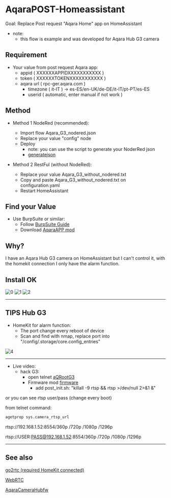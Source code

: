 #  AqaraPOST-Homeassistant #

Goal: Replace Post request "Aqara Home" app on HomeAssistant

  * note: 
	* this flow is example and was developed for Aqara Hub G3 camera

## Requirement ##
* Your value from post request Aqara app:
  * appid  ( XXXXXXAPPIDXXXXXXXXXXX )
  * token ( XXXXXXTOKENXXXXXXXXXXX )
  * aqara url ( rpc-ger.aqara.com )
	* timezone ( it-IT ) -> es-ES/en-UK/de-DE/it-IT/pt-PT/es-ES
	* userid ( automatic, enter manual if not work )
	
## Method ##
* Method 1 NodeRed (recommended):
	* Import flow Aqara_G3_nodered.json 
	* Replace your value "config" node 
	* Deploy
		* note: you can use the script to generate your NoderRed json
		* [generatejson](https://github.com/sdavides/AqaraPOST-Homeassistant/blob/main/generatejson/README.md)
	
* Method 2 RestFul (without NodeRed):
	* Replace your value Aqara_G3_without_nodered.txt
	* Copy and paste Aqara_G3_without_nodered.txt on configuration.yaml
	* Restart HomeAssistant

 
## Find your Value ##
* Use BurpSuite or similar:
	* Follow [BurpSuite Guide](https://github.com/sdavides/AqaraPOST-Homeassistant/blob/main/Burp%20Suite%20Guide.pdf)
	* Download [AqaraAPP mod](https://drive.google.com/file/d/1Wfn_ynyCGvPwldjbbNGvZmYBKj5csuMy/view?usp=sharing)
 
## Why? ##
I have an Aqara Hub G3 camera on HomeAssistant but I can't control it, with the homekit connection I only have the alarm function.

## Install OK ##
![0](https://github.com/sdavides/AqaraPOST-Homeassistant/assets/31100253/54a22cd1-fdf8-4dc3-b2d4-a0e03d269cb4)
![1](https://github.com/sdavides/AqaraPOST-Homeassistant/assets/31100253/d6ebd1e4-707e-47f2-a473-ab88b3cc0126)
![2](https://github.com/sdavides/AqaraPOST-Homeassistant/assets/31100253/104c9fda-c435-4929-9183-ef9f8456bf23)

---

## TIPS Hub G3 ##
* HomeKit for alarm function:
    * The port change every reboot of device
    * Scan and find with nmap, replace port into "/config/.storage/core.config_entries"

![4](https://github.com/sdavides/AqaraPOST-Homeassistant/assets/31100253/f26c6a0c-6b96-4c41-b0ce-50332f542e87)

---

* Live video:
   * hack G3:
     * open telnet [aQRootG3](https://github.com/Wh1terat/aQRootG3)
     * Firmware mod [firmware](https://github.com/niceboygithub/AqaraCameraHubfw/tree/main/modified/G3)
       * add post_init.sh: "killall -9 rtsp && rtsp >/dev/null 2>&1 &"
       
or you can see rtsp user/pass (change every boot)

from telnet command:
```bash
agetprop sys.camera_rtsp_url
```

rtsp://192.168.1.52:8554/360p /720p /1080p /1296p

rtsp://USER:PASS@192.168.1.52:8554/360p /720p /1080p /1296p

---

## See also ##

[go2rtc (required HomeKit connected)](https://github.com/AlexxIT/go2rtc)
     
[WebRTC](https://github.com/AlexxIT/WebRTC)

[AqaraCameraHubfw](https://github.com/niceboygithub/AqaraCameraHubfw)
